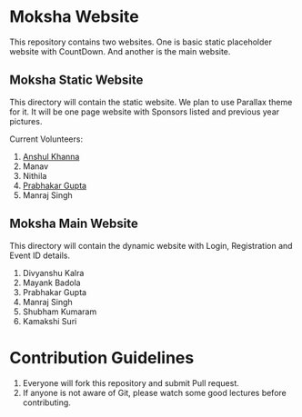 # Moksha Website
This repository contains two websites. One is basic static placeholder website with CountDown. And another is the main website.

## Moksha Static Website
This directory will contain the static website. We plan to use Parallax theme for it. It will be one page website with Sponsors listed and previous year pictures.

Current Volunteers:

1. [Anshul Khanna](https://github.com/anshul17khanna)
2. Manav
3. Nithila
4. [Prabhakar Gupta](https://github.com/prabhakar267)
5. Manraj Singh

## Moksha Main Website
This directory will contain the dynamic website with Login, Registration and Event ID details.

1. Divyanshu Kalra
2. Mayank Badola
3. Prabhakar Gupta
4. Manraj Singh
5. Shubham Kumaram
6. Kamakshi Suri


# Contribution Guidelines

1. Everyone will fork this repository and submit Pull request.
2. If anyone is not aware of Git, please watch some good lectures before contributing.
